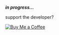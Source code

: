 ***in progress...***

support the developer?

[![Buy Me a Coffee](https://img.shields.io/badge/Buy%20Me%20a%20Coffee-orange?style=flat-square&logo=buy-them-a-coffee)](https://www.buymeacoffee.com/Ndegwadavid)

